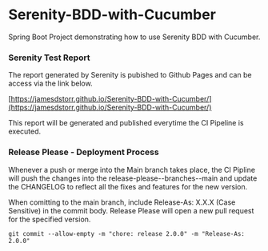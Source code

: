 # Serenity-BDD-with-Cucumber

Spring Boot Project demonstrating how to use Serenity BDD with Cucumber.


### Serenity Test Report

The report generated by Serenity is pubished to Github Pages and can be access via the link below. 

[https://jamesdstorr.github.io/Serenity-BDD-with-Cucumber/](https://jamesdstorr.github.io/Serenity-BDD-with-Cucumber/)

This report will be generated and published everytime the CI Pipeline is executed.


### Release Please - Deployment Process

Whenever a push or merge into the Main branch takes place, the CI Pipline will push the changes into the release-please--branches--main
and update the CHANGELOG to reflect all the fixes and features for the new version.

When comitting to the main branch, include Release-As: X.X.X (Case Sensitive) in the commit body. Release Please will open a new pull request for the specified version.

`git commit --allow-empty -m "chore: release 2.0.0" -m "Release-As: 2.0.0"`
